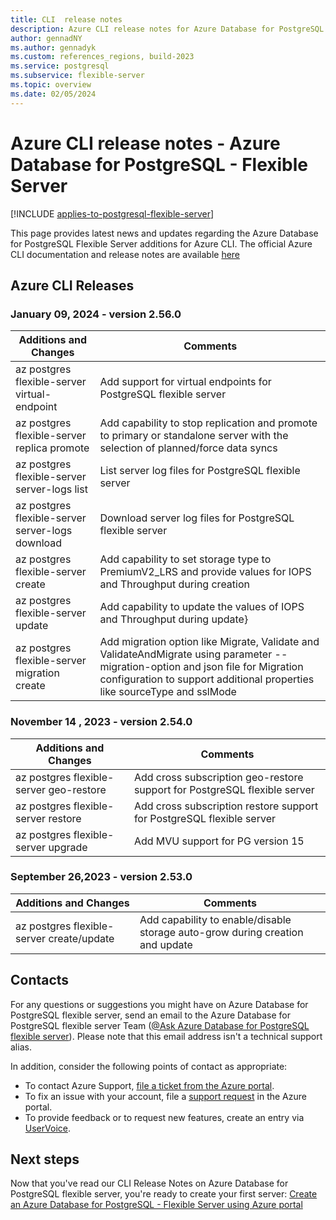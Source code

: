 ```yaml
---
title: CLI  release notes
description: Azure CLI release notes for Azure Database for PostgreSQL - Flexible Server.
author: gennadNY
ms.author: gennadyk
ms.custom: references_regions, build-2023
ms.service: postgresql
ms.subservice: flexible-server
ms.topic: overview
ms.date: 02/05/2024
---
```

# Azure CLI release notes - Azure Database for PostgreSQL - Flexible Server

[!INCLUDE [applies-to-postgresql-flexible-server](../includes/applies-to-postgresql-flexible-server.md)]

This page provides latest news and updates regarding the Azure Database for PostgreSQL Flexible Server additions for Azure CLI.  The official Azure CLI documentation and release notes are available [here](https://learn.microsoft.com/cli/azure/release-notes-azure-cli.md)

## Azure CLI Releases

### January 09, 2024 - version 2.56.0

| Additions and Changes |Comments|
| --- | --- | 
|az postgres flexible-server virtual-endpoint | Add support for virtual endpoints for PostgreSQL flexible server| 
|az postgres flexible-server replica promote| Add capability to stop replication and promote to primary or standalone server with the selection of planned/force data syncs|
 az postgres flexible-server server-logs list| List server log files for PostgreSQL flexible server|
|az postgres flexible-server server-logs download|Download server log files for PostgreSQL flexible server|
|az postgres flexible-server create|  Add capability to set storage type to PremiumV2_LRS and provide values for IOPS and Throughput during creation|
|az postgres flexible-server update|Add capability to update the values of IOPS and Throughput during update}
|az postgres flexible-server migration create|Add migration option like Migrate, Validate and ValidateAndMigrate using parameter --migration-option and json file for Migration configuration to support additional properties like sourceType and sslMode|

### November 14 , 2023 - version 2.54.0

| Additions and Changes |Comments|
| --- | --- | 
|az postgres flexible-server geo-restore|Add cross subscription geo-restore support for PostgreSQL flexible server|
|az postgres flexible-server restore|  Add cross subscription restore support for PostgreSQL flexible server |
|az postgres flexible-server upgrade| Add MVU support for PG version 15|

### September 26,2023 - version 2.53.0
| Additions and Changes |Comments|
| --- | --- | 
|az postgres flexible-server create/update|Add capability to enable/disable storage auto-grow during creation and update|

## Contacts

For any questions or suggestions you might have on Azure Database for PostgreSQL flexible server, send an email to the Azure Database for PostgreSQL flexible server Team ([@Ask Azure Database for PostgreSQL flexible server](mailto:AskAzureDBforPostgreSQL@service.microsoft.com)). Please note that this email address isn't a technical support alias.

In addition, consider the following points of contact as appropriate:

- To contact Azure Support, [file a ticket from the Azure portal](https://portal.azure.com/?#blade/Microsoft_Azure_Support/HelpAndSupportBlade).
- To fix an issue with your account, file a [support request](https://portal.azure.com/#blade/Microsoft_Azure_Support/HelpAndSupportBlade/newsupportrequest) in the Azure portal.
- To provide feedback or to request new features, create an entry via [UserVoice](https://feedback.azure.com/forums/597976-azure-database-for-postgresql).

## Next steps

Now that you've read our CLI Release Notes on Azure Database for PostgreSQL flexible server, you're ready to create your first server: [Create an Azure Database for PostgreSQL - Flexible Server using Azure portal](./quickstart-create-server-portal.md)

